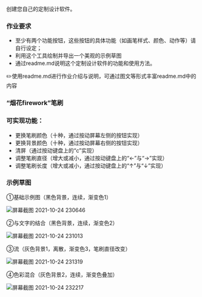 创建您自己的定制设计软件。

### 作业要求

- 至少有两个功能按钮，这些按钮的具体功能（如画笔样式、颜色、动作等）请自行设定；
- 利用这个工具绘制并导出一个美观的示例草图
- 通过readme.md说明这个定制设计软件的功能和使用方法。

✏️使用readme.md进行作业介绍与说明，可通过图文等形式丰富readme.md中的内容

### “烟花firework”笔刷

### 可实现功能：

- 更换笔刷颜色（十种，通过按动屏幕左侧的按钮实现）
- 更换背景颜色（十种，通过按动屏幕右侧的按钮实现）
- 清屏（通过按动键盘上的“c”实现）
- 调整笔刷直径（增大或减小，通过按动键盘上的“←”与“→”实现）
- 调整笔刷长度（增大或减小，通过按动键盘上的“↑”与“↓”实现）

### 示例草图

①基础示例图（黑色背景，连续，渐变色1）

![屏幕截图 2021-10-24 230646](https://user-images.githubusercontent.com/90943517/138601587-c054c07c-ecb9-4099-b4a2-c82cdd24ca74.jpg)

②与文字的结合（黑色背景，连续，渐变色2）

![屏幕截图 2021-10-24 231013](https://user-images.githubusercontent.com/90943517/138601623-1d3a68da-95f4-4a0c-a15d-a9ce02e88c04.jpg)

③流（灰色背景1，离散，渐变色3，笔刷直径改变）

![屏幕截图 2021-10-24 231319](https://user-images.githubusercontent.com/90943517/138601420-39a45c70-fb6b-490a-83a8-d9c14b04665c.jpg)

④色彩混合（灰色背景2，连续，渐变色叠加）

![屏幕截图 2021-10-24 232217](https://user-images.githubusercontent.com/90943517/138601453-0d7552d7-e91a-4bfe-9c42-1841458acee5.jpg)
